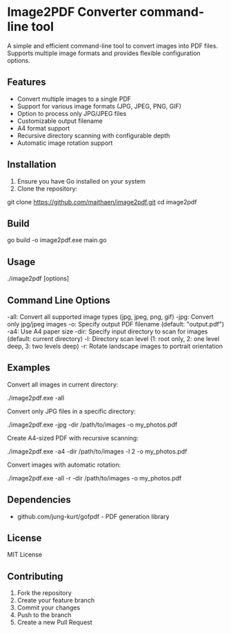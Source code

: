 # Image2PDF Converter command-line tool

A simple and efficient command-line tool to convert images into PDF files. Supports multiple image formats and provides flexible configuration options.

## Features

- Convert multiple images to a single PDF
- Support for various image formats (JPG, JPEG, PNG, GIF)
- Option to process only JPG/JPEG files
- Customizable output filename
- A4 format support
- Recursive directory scanning with configurable depth
- Automatic image rotation support

## Installation

1. Ensure you have Go installed on your system
2. Clone the repository:

git clone <https://github.com/maithaen/image2pdf.git>
cd image2pdf

## Build

go build -o image2pdf.exe main.go

## Usage

./image2pdf [options]

## Command Line Options

-all: Convert all supported image types (jpg, jpeg, png, gif)
-jpg: Convert only jpg/jpeg images
-o: Specify output PDF filename (default: "output.pdf")
-a4: Use A4 paper size
-dir: Specify input directory to scan for images (default: current directory)
-l: Directory scan level (1: root only, 2: one level deep, 3: two levels deep)
-r: Rotate landscape images to portrait orientation

## Examples

Convert all images in current directory:

./image2pdf.exe -all

Convert only JPG files in a specific directory:

./image2pdf.exe -jpg -dir /path/to/images -o my_photos.pdf

Create A4-sized PDF with recursive scanning:

./image2pdf.exe -a4 -dir /path/to/images -l 2 -o my_photos.pdf

Convert images with automatic rotation:

./image2pdf.exe -all -r -dir /path/to/images -o my_photos.pdf

## Dependencies

- github.com/jung-kurt/gofpdf - PDF generation library

## License

MIT License

## Contributing

1. Fork the repository
2. Create your feature branch
3. Commit your changes
4. Push to the branch
5. Create a new Pull Request
